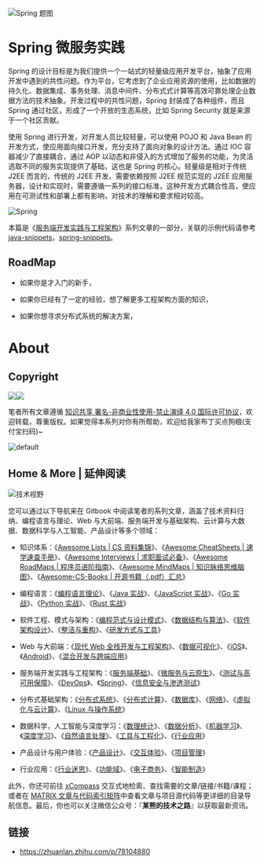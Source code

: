 ![Spring 题图](https://s2.ax1x.com/2019/09/03/nFQaut.png)

# Spring 微服务实践

Spring 的设计目标是为我们提供一个一站式的轻量级应用开发平台，抽象了应用开发中遇到的共性问题。作为平台，它考虑到了企业应用资源的使用，比如数据的持久化、数据集成、事务处理、消息中间件、分布式式计算等高效可靠处理企业数据方法的技术抽象。开发过程中的共性问题，Spring 封装成了各种组件，而且 Spring 通过社区，形成了一个开放的生态系统，比如 Spring Security 就是来源于一个社区贡献。

使用 Spring 进行开发，对开发人员比较轻量，可以使用 POJO 和 Java Bean 的开发方式，使应用面向接口开发，充分支持了面向对象的设计方法。通过 IOC 容器减少了直接耦合，通过 AOP 以动态和非侵入的方式增加了服务的功能，为灵活选取不同的服务实现提供了基础，这也是 Spring 的核心。轻量级是相对于传统 J2EE 而言的，传统的 J2EE 开发，需要依赖按照 J2EE 规范实现的 J2EE 应用服务器，设计和实现时，需要遵循一系列的接口标准，这种开发方式耦合性高，使应用在可测试性和部署上都有影响，对技术的理解和要求相对较高。

![Spring](https://s2.ax1x.com/2019/09/03/nkYetx.png)

本篇是《[服务端开发实践与工程架构](https://ngte-be.gitbook.io/i/)》系列文章的一部分，关联的示例代码请参考 [java-snippets](https://github.com/wx-chevalier/java-snippets)，[spring-snippets](https://github.com/wx-chevalier/spring-snippets)。

## RoadMap

- 如果你是才入门的新手，

- 如果你已经有了一定的经验，想了解更多工程架构方面的知识，

- 如果你想寻求分布式系统的解决方案，

# About

## Copyright

<img src="https://img.shields.io/badge/License-CC%20BY--NC--SA%204.0-lightgrey.svg"/><img src="https://parg.co/bDm" />

笔者所有文章遵循 [知识共享 署名-非商业性使用-禁止演绎 4.0 国际许可协议](https://creativecommons.org/licenses/by-nc-nd/4.0/deed.zh)，欢迎转载，尊重版权。如果觉得本系列对你有所帮助，欢迎给我家布丁买点狗粮(支付宝扫码)~

![default](https://i.postimg.cc/y1QXgJ6f/image.png)

## Home & More | 延伸阅读

![技术视野](https://s2.ax1x.com/2019/12/03/QQJLvt.png)

您可以通过以下导航来在 Gitbook 中阅读笔者的系列文章，涵盖了技术资料归纳、编程语言与理论、Web 与大前端、服务端开发与基础架构、云计算与大数据、数据科学与人工智能、产品设计等多个领域：

- 知识体系：《[Awesome Lists | CS 资料集锦](https://ngte-al.gitbook.io/i/)》、《[Awesome CheatSheets | 速学速查手册](https://ngte-ac.gitbook.io/i/)》、《[Awesome Interviews | 求职面试必备](https://github.com/wx-chevalier/Awesome-Interviews)》、《[Awesome RoadMaps | 程序员进阶指南](https://github.com/wx-chevalier/Awesome-RoadMaps)》、《[Awesome MindMaps | 知识脉络思维脑图](https://github.com/wx-chevalier/Awesome-MindMaps)》、《[Awesome-CS-Books | 开源书籍（.pdf）汇总](https://github.com/wx-chevalier/Awesome-CS-Books)》

- 编程语言：《[编程语言理论](https://ngte-pl.gitbook.io/i/)》、《[Java 实战](https://github.com/wx-chevalier/Java-Series)》、《[JavaScript 实战](https://github.com/wx-chevalier/JavaScript-Series)》、《[Go 实战](https://ngte-pl.gitbook.io/i/go/go)》、《[Python 实战](https://ngte-pl.gitbook.io/i/python/python)》、《[Rust 实战](https://ngte-pl.gitbook.io/i/rust/rust)》

- 软件工程、模式与架构：《[编程范式与设计模式](https://ngte-se.gitbook.io/i/)》、《[数据结构与算法](https://ngte-se.gitbook.io/i/)》、《[软件架构设计](https://ngte-se.gitbook.io/i/)》、《[整洁与重构](https://ngte-se.gitbook.io/i/)》、《[研发方式与工具](https://ngte-se.gitbook.io/i/)》

* Web 与大前端：《[现代 Web 全栈开发与工程架构](https://ngte-web.gitbook.io/i/)》、《[数据可视化](https://ngte-fe.gitbook.io/i/)》、《[iOS](https://ngte-fe.gitbook.io/i/)》、《[Android](https://ngte-fe.gitbook.io/i/)》、《[混合开发与跨端应用](https://ngte-fe.gitbook.io/i/)》

* 服务端开发实践与工程架构：《[服务端基础](https://ngte-be.gitbook.io/i/)》、《[微服务与云原生](https://ngte-be.gitbook.io/i/)》、《[测试与高可用保障](https://ngte-be.gitbook.io/i/)》、《[DevOps](https://ngte-be.gitbook.io/i/)》、《[Spring](https://github.com/wx-chevalier/Spring-Series)》、《[信息安全与渗透测试](https://ngte-be.gitbook.io/i/)》

* 分布式基础架构：《[分布式系统](https://ngte-infras.gitbook.io/i/)》、《[分布式计算](https://ngte-infras.gitbook.io/i/)》、《[数据库](https://github.com/wx-chevalier/Database-Series)》、《[网络](https://ngte-infras.gitbook.io/i/)》、《[虚拟化与云计算](https://github.com/wx-chevalier/Cloud-Series)》、《[Linux 与操作系统](https://github.com/wx-chevalier/Linux-Series)》

* 数据科学，人工智能与深度学习：《[数理统计](https://ngte-aidl.gitbook.io/i/)》、《[数据分析](https://ngte-aidl.gitbook.io/i/)》、《[机器学习](https://ngte-aidl.gitbook.io/i/)》、《[深度学习](https://ngte-aidl.gitbook.io/i/)》、《[自然语言处理](https://ngte-aidl.gitbook.io/i/)》、《[工具与工程化](https://ngte-aidl.gitbook.io/i/)》、《[行业应用](https://ngte-aidl.gitbook.io/i/)》

* 产品设计与用户体验：《[产品设计](https://ngte-pd.gitbook.io/i/)》、《[交互体验](https://ngte-pd.gitbook.io/i/)》、《[项目管理](https://ngte-pd.gitbook.io/i/)》

* 行业应用：《[行业迷思](https://github.com/wx-chevalier/Business-Series)》、《[功能域](https://github.com/wx-chevalier/Business-Series)》、《[电子商务](https://github.com/wx-chevalier/Business-Series)》、《[智能制造](https://github.com/wx-chevalier/Business-Series)》

此外，你还可前往 [xCompass](https://wx-chevalier.github.io/home/#/search) 交互式地检索、查找需要的文章/链接/书籍/课程；或者在 [MATRIX 文章与代码索引矩阵](https://github.com/wx-chevalier/Developer-Zero-To-Mastery)中查看文章与项目源代码等更详细的目录导航信息。最后，你也可以关注微信公众号：『**某熊的技术之路**』以获取最新资讯。

## 链接

- https://zhuanlan.zhihu.com/p/78104880
